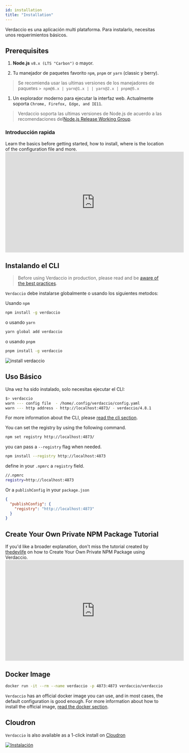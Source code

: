 ```yaml
---
id: installation
title: "Installation"
---
```


Verdaccio es una aplicación multi plataforma. Para instalarlo, necesitas unos requerimientos básicos.

## Prerequisites

1. **Node.js** `v8.x (LTS "Carbon")` o mayor.

2. Tu manejador de paquetes favorito `npm`, `pnpm` or `yarn` (classic y berry).

> Se recomienda usar las ultimas versiones de los manejadores de paquetes `> npm@6.x | yarn@1.x | | yarn@2.x | pnpm@5.x`

1. Un explorador moderno para ejecutar la interfaz web. Actualmente soporta `Chrome, Firefox, Edge, and IE11`.

> Verdaccio soporta las ultimas versiones de Node.js de acuerdo a las recomendaciones del[Node.js Release Working Group](https://github.com/nodejs/Release).

### Introducción rapida

Learn the basics before getting started, how to install, where is the location of the configuration file and more. <iframe width="560" height="315" src="https://www.youtube.com/embed/P_hxy7W-IL4?enablejsapi=1" frameborder="0" allow="accelerometer; autoplay; encrypted-media; gyroscope; picture-in-picture" allowfullscreen mark="crwd-mark"></iframe> 

## Instalando el CLI

> Before using Verdaccio in production, please read and be [aware of the best practices](best-practices.md).

`Verdaccio` debe instalarse globalmente o usando los siguientes metodos:

Usando `npm`

```bash
npm install -g verdaccio
```

o usando `yarn`

```bash
yarn global add verdaccio
```

o usando `pnpm`

```bash
pnpm install -g verdaccio
```

![install verdaccio](assets/install_verdaccio.gif)

## Uso Básico

Una vez ha sido instalado, solo necesitas ejecutar el CLI:

```bash
$> verdaccio
warn --- config file  - /home/.config/verdaccio/config.yaml
warn --- http address - http://localhost:4873/ - verdaccio/4.8.1
```

For more information about the CLI, please [read the cli section](cli.md).

You can set the registry by using the following command.

```bash
npm set registry http://localhost:4873/
```

you can pass a `--registry` flag when needed.

```bash
npm install --registry http://localhost:4873
```

define in your `.npmrc` a `registry` field.

```bash
//.npmrc
registry=http://localhost:4873
```

Or a `publishConfig` in your `package.json`

```json
{
  "publishConfig": {
    "registry": "http://localhost:4873"
  }
}
```

## Create Your Own Private NPM Package Tutorial

If you'd like a broader explanation, don't miss the tutorial created by [thedevlife](https://mybiolink.co/thedevlife) on how to Create Your Own Private NPM Package using Verdaccio. <iframe width="560" height="315" src="https://www.youtube.com/embed/Co0RwdpEsag?enablejsapi=1" frameborder="0" allow="accelerometer; autoplay; encrypted-media; gyroscope; picture-in-picture" allowfullscreen mark="crwd-mark"></iframe> 

## Docker Image

```bash
docker run -it --rm --name verdaccio -p 4873:4873 verdaccio/verdaccio
```

`Verdaccio` has an official docker image you can use, and in most cases, the default configuration is good enough. For more information about how to install the official image, [read the docker section](docker.md).

## Cloudron

`Verdaccio` is also available as a 1-click install on [Cloudron](https://cloudron.io)

[![Instalación](https://cloudron.io/img/button.svg)](https://cloudron.io/button.html?app=org.eggertsson.verdaccio)